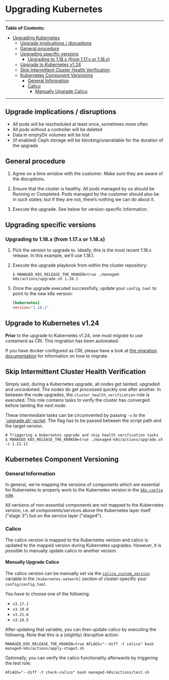 # Upgrading Kubernetes

---

**Table of Contents:**

- [Upgrading Kubernetes](#upgrading-kubernetes)
  - [Upgrade implications / disruptions](#upgrade-implications-disruptions)
  - [General procedure](#general-procedure)
  - [Upgrading specific versions](#upgrading-specific-versions)
    - [Upgrading to 1.18.x (from 1.17.x or 1.18.x)](#upgrading-to-118x-from-117x-or-118x)
  - [Upgrade to Kubernetes v1.24](#upgrade-to-kubernetes-v124)
  - [Skip Intermittent Cluster Health Verification](#skip-intermittent-cluster-health-verification)
  - [Kubernetes Component Versioning](#kubernetes-component-versioning)
    - [General Information](#general-information)
    - [Calico](#calico)
      - [Manually Upgrade Calico](#manually-upgrade-calico)

---

## Upgrade implications / disruptions

- All pods will be rescheduled at least once, sometimes more often
- All pods without a controller will be deleted
- Data in emptyDir volumes will be lost
- (if enabled) Ceph storage will be blocking/unavailable for the duration of the
  upgrade

## General procedure

1. Agree on a time window with the customer. Make sure they are aware of the
   disruptions.

2. Ensure that the cluster is healthy. All pods managed by us should be
   Running or Completed. Pods managed by the customer should also be in such
   states; but if they are not, there’s nothing we can do about it.

3. Execute the upgrade. See below for version-specific information.

## Upgrading specific versions

### Upgrading to 1.18.x (from 1.17.x or 1.18.x)

1. Pick the version to upgrade to. Ideally, this is the most recent 1.18.x
   release. In this example, we’ll use 1.18.1.

2. Execute the upgrade playbook from within the cluster repository:

   ```console
   $ MANAGED_K8S_RELEASE_THE_KRAKEN=true ./managed-k8s/actions/upgrade.sh 1.18.1
   ```

3. Once the upgrade executed successfully, update your `config.toml` to point to
   the new k8s version:

   ```toml
   [kubernetes]
   version="1.18.1"
   ```
## Upgrade to Kubernetes v1.24

**Prior** to the upgrade to Kubernetes v1.24,
one must migrate to use containerd as CRI.
This migration has been automated.

If you have docker configured as CRI, please have a look at
[the migration documentation](migrate-docker-containerd.md)
for information on how to migrate.

## Skip Intermittent Cluster Health Verification

Simply said, during a Kubernetes upgrade, all nodes get tainted, upgraded and uncordoned.
The nodes do get processed quickly one after another.
In between the node upgrades, the `cluster_health_verification`-role is executed.
This role contains tasks to verify the cluster has converged before tainting the next node.

These intermediate tasks can be circumvented by passing `-s` to the [`upgrade.sh'-script](../operation/actions-references.md#upgradesh).
The flag has to be passed between the script path and the target version.

```console
# Triggering a Kubernetes upgrade and skip health verification tasks
$ MANAGED_K8S_RELEASE_THE_KRAKEN=true ./managed-k8s/actions/upgrade.sh -s 1.22.11
```

## Kubernetes Component Versioning

### General Information

In general, we're mapping the versions of components which are essential for Kubernetes to properly
work to the Kubernetes version in the [`k8s-config` role](https://gitlab.com/yaook/k8s/-/blob/devel/k8s-base/roles/k8s-config/defaults/main.yaml#L31).

All versions of non-essential components are not mapped to the Kubernetes version, i.e. all
components/services above the Kubernetes layer itself ("stage 3") but on the service layer ("stage4").

### Calico

The calico version is mapped to the Kubernetes version and calico is updated to the mapped version
during Kubernetes upgrades.
However, it is possible to manually update calico to another version.

#### Manually Upgrade Calico

The calico version can be manually set via the [`calico_custom_version`](../usage/cluster-configuration.md#network-configuration) variable in the
`[kubernetes.network]` section of cluster-specific your `config/config.toml`.

You have to choose one of the following:

* `v3.17.1`
* `v3.19.0`
* `v3.21.6`
* `v3.24.5`

After updating that variable, you can then update calico by executing the following.
Note that this is a (slightly) disruptive action:

```shell
MANAGED_K8S_RELEASE_THE_KRAKEN=true AFLAGS="--diff -t calico" bash managed-k8s/actions/apply-stage3.sh
```

Optionally, you can verify the calico functionality afterwards by triggering the test role:

```
AFLAGS="--diff -t check-calico" bash managed-k8s/actions/test.sh
```
